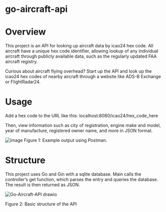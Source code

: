 # go-aircraft-api

# Overview
This project is an API for looking up aircraft data by icao24 hex code. All aircraft have a unique hex code identifier, allowing lookup of any individual aircraft through publicly available data, such as the regularly updated FAA aircraft registry.

Curious about aircraft flying overhead? Start up the API and look up the icao24 hex codes of nearby aircraft through a website like ADS-B Exchange or FlightRadar24. 

# Usage
Add a hex code to the URL like this: localhost:8080/icao24/hex_code_here

Then, view information such as city of registration, engine make and model, year of manufacture, registered owner name, and more in JSON format.

![image](https://user-images.githubusercontent.com/71681977/228971043-4701726f-8b5d-4d09-bb00-776559269bd3.png)
Figure 1: Example output using Postman.

# Structure
This project uses Go and Gin with a sqlite database. Main calls the controller’s get function, which parses the entry and queries the database. The result is then returned as JSON.

![Go-Aircraft-API drawio](https://user-images.githubusercontent.com/71681977/228971643-8fa50212-ba73-4543-8dbc-6c40140fcf2d.png)

Figure 2: Basic structure of the API
